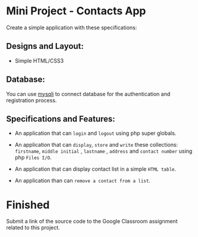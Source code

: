 # Mini Project - Contacts App

Create a simple application with these specifications:

## Designs and Layout:

* Simple HTML/CSS3 


## Database:

You can use [mysqli](http://programmerblog.net/php-mysqli-tutorial-for-beginners/) to connect database for the authentication and registration process.


## Specifications and Features:

* An application that can `login` and `logout` using php super globals.

* An application that can `display`, `store` and `write` these collections: `firstname`, `middle initial` , `lastname` , `address` and `contact number` using php `Files I/O`.

* An application that can display contact list in a simple `HTML table`.

* An application than can `remove a contact from a list`.


# Finished

Submit a link of the source code to the Google Classroom assignment related to this project.
